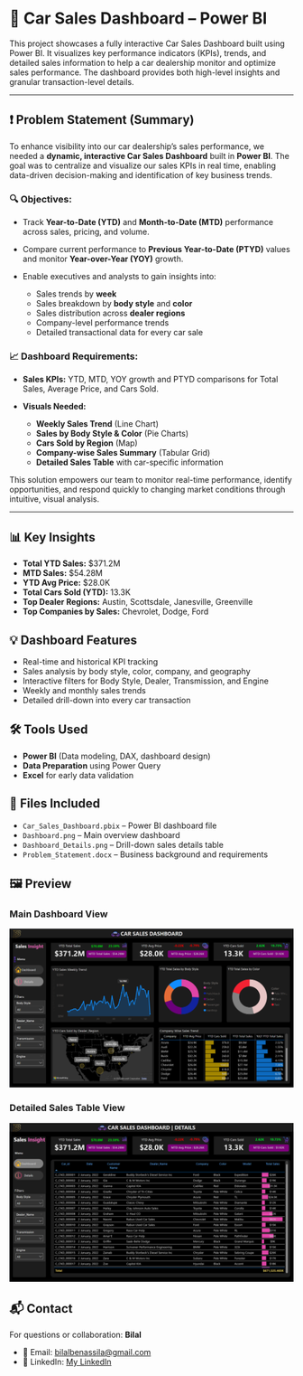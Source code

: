 # 🚗 Car Sales Dashboard – Power BI

This project showcases a fully interactive Car Sales Dashboard built using Power BI. It visualizes key performance indicators (KPIs), trends, and detailed sales information to help a car dealership monitor and optimize sales performance. The dashboard provides both high-level insights and granular transaction-level details.

---

## ❗ Problem Statement (Summary)

To enhance visibility into our car dealership’s sales performance, we needed a **dynamic, interactive Car Sales Dashboard** built in **Power BI**. The goal was to centralize and visualize our sales KPIs in real time, enabling data-driven decision-making and identification of key business trends.

### 🔍 Objectives:

* Track **Year-to-Date (YTD)** and **Month-to-Date (MTD)** performance across sales, pricing, and volume.
* Compare current performance to **Previous Year-to-Date (PTYD)** values and monitor **Year-over-Year (YOY)** growth.
* Enable executives and analysts to gain insights into:

  * Sales trends by **week**
  * Sales breakdown by **body style** and **color**
  * Sales distribution across **dealer regions**
  * Company-level performance trends
  * Detailed transactional data for every car sale

### 📈 Dashboard Requirements:

* **Sales KPIs:** YTD, MTD, YOY growth and PTYD comparisons for Total Sales, Average Price, and Cars Sold.
* **Visuals Needed:**

  * **Weekly Sales Trend** (Line Chart)
  * **Sales by Body Style & Color** (Pie Charts)
  * **Cars Sold by Region** (Map)
  * **Company-wise Sales Summary** (Tabular Grid)
  * **Detailed Sales Table** with car-specific information

This solution empowers our team to monitor real-time performance, identify opportunities, and respond quickly to changing market conditions through intuitive, visual analysis.

---

## 📊 Key Insights

* **Total YTD Sales:** \$371.2M
* **MTD Sales:** \$54.28M
* **YTD Avg Price:** \$28.0K
* **Total Cars Sold (YTD):** 13.3K
* **Top Dealer Regions:** Austin, Scottsdale, Janesville, Greenville
* **Top Companies by Sales:** Chevrolet, Dodge, Ford

## 💡 Dashboard Features

* Real-time and historical KPI tracking
* Sales analysis by body style, color, company, and geography
* Interactive filters for Body Style, Dealer, Transmission, and Engine
* Weekly and monthly sales trends
* Detailed drill-down into every car transaction

## 🛠 Tools Used

* **Power BI** (Data modeling, DAX, dashboard design)
* **Data Preparation** using Power Query
* **Excel** for early data validation

## 📁 Files Included

* `Car_Sales_Dashboard.pbix` – Power BI dashboard file
* `Dashboard.png` – Main overview dashboard
* `Dashboard_Details.png` – Drill-down sales details table
* `Problem_Statement.docx` – Business background and requirements

## 🖼 Preview

### Main Dashboard View

![Dashboard](Dashboard.png)

### Detailed Sales Table View

![Dashboard\_Details](Dashboard_Details.png)

## 📬 Contact

For questions or collaboration:
**Bilal**

* 📧 Email: [bilalbenassila@gmail.com](mailto:bilalbenassila@gmail.com)
* 🔗 LinkedIn: [My LinkedIn](https://www.linkedin.com/in/bilalbenasila)
